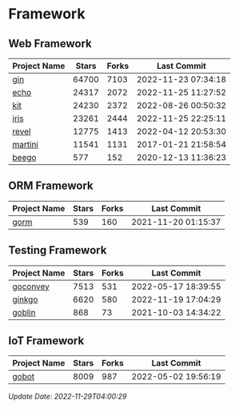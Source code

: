 # Framework

## Web Framework
| Project Name | Stars | Forks | Last Commit |
| ------------ | ----- | ----- | ----------- |
| [gin](https://github.com/gin-gonic/gin) | 64700 | 7103 | 2022-11-23 07:34:18 |
| [echo](https://github.com/labstack/echo) | 24317 | 2072 | 2022-11-25 11:27:52 |
| [kit](https://github.com/go-kit/kit) | 24230 | 2372 | 2022-08-26 00:50:32 |
| [iris](https://github.com/kataras/iris) | 23261 | 2444 | 2022-11-25 22:25:11 |
| [revel](https://github.com/revel/revel) | 12775 | 1413 | 2022-04-12 20:53:30 |
| [martini](https://github.com/go-martini/martini) | 11541 | 1131 | 2017-01-21 21:58:54 |
| [beego](https://github.com/astaxie/beego) | 577 | 152 | 2020-12-13 11:36:23 |

## ORM Framework
| Project Name | Stars | Forks | Last Commit |
| ------------ | ----- | ----- | ----------- |
| [gorm](https://github.com/jinzhu/gorm) | 539 | 160 | 2021-11-20 01:15:37 |

## Testing Framework
| Project Name | Stars | Forks | Last Commit |
| ------------ | ----- | ----- | ----------- |
| [goconvey](https://github.com/smartystreets/goconvey) | 7513 | 531 | 2022-05-17 18:39:55 |
| [ginkgo](https://github.com/onsi/ginkgo) | 6620 | 580 | 2022-11-19 17:04:29 |
| [goblin](https://github.com/franela/goblin) | 868 | 73 | 2021-10-03 14:34:22 |

## IoT Framework
| Project Name | Stars | Forks | Last Commit |
| ------------ | ----- | ----- | ----------- |
| [gobot](https://github.com/hybridgroup/gobot) | 8009 | 987 | 2022-05-02 19:56:19 |

*Update Date: 2022-11-29T04:00:29*